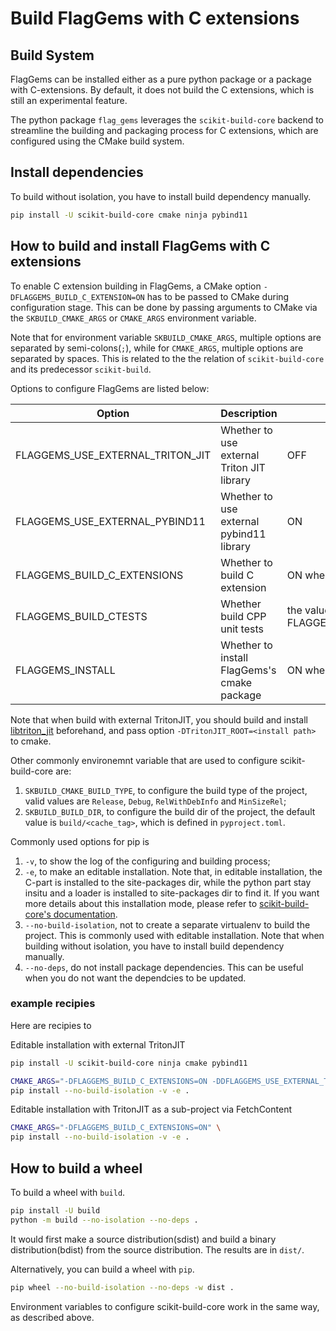 # Build FlagGems with C extensions

## Build System
FlagGems can be installed either as a pure python package or a package with C-extensions. By default, it does not build the C extensions, which is still an experimental feature.

The python package `flag_gems` leverages the `scikit-build-core` backend to streamline the building and packaging process for C extensions, which are configured using the CMake build system.

## Install dependencies

To build without isolation, you have to install build dependency manually.

```sh
pip install -U scikit-build-core cmake ninja pybind11
```

## How to build and install FlagGems with C extensions

To enable C extension building in FlagGems, a CMake option `-DFLAGGEMS_BUILD_C_EXTENSION=ON` has to be passed to CMake during configuration stage. This can be done by passing arguments to CMake via the `SKBUILD_CMAKE_ARGS` or `CMAKE_ARGS` environment variable.

Note that for environment variable `SKBUILD_CMAKE_ARGS`, multiple options are separated by semi-colons(`;`), while for `CMAKE_ARGS`, multiple options are separated by spaces. This is related to the the relation of `scikit-build-core` and its predecessor `scikit-build`.

Options to configure FlagGems are listed below:

| Option                           | Description                                 | Default                                 |
|----------------------------------|---------------------------------------------|-----------------------------------------|
| FLAGGEMS_USE_EXTERNAL_TRITON_JIT | Whether to use external Triton JIT library  | OFF                                     |
| FLAGGEMS_USE_EXTERNAL_PYBIND11   | Whether to use external pybind11 library    | ON                                      |
| FLAGGEMS_BUILD_C_EXTENSIONS      | Whether to build C extension                | ON when it is the op level project      |
| FLAGGEMS_BUILD_CTESTS            | Whether build CPP unit tests                | the value of FLAGGEMS_BUILD_C_EXTENSIONS|
| FLAGGEMS_INSTALL                 | Whether to install FlagGems's cmake package | ON when it is the op level project      |

Note that when build with external TritonJIT, you should build and install [libtriton_jit](https://github.com/iclementine/libtorch_example/) beforehand, and pass option `-DTritonJIT_ROOT=<install path>` to cmake.

Other commonly environemnt variable that are used to configure scikit-build-core are:

1. `SKBUILD_CMAKE_BUILD_TYPE`, to configure the build type of the project, valid values are `Release`, `Debug`, `RelWithDebInfo` and `MinSizeRel`;
2. `SKBUILD_BUILD_DIR`, to configure the build dir of the project, the default value is `build/<cache_tag>`, which is defined in `pyproject.toml`.

Commonly used options for pip is

1. `-v`, to show the log of the configuring and building process;
2. `-e`, to make an editable installation. Note that, in editable installation, the C-part is installed to the site-packages dir, while the python part stay insitu and a loader is installed to site-packages dir to find it. If you want more details about this installation mode, please refer to [scikit-build-core's documentation](https://scikit-build-core.readthedocs.io/en/latest/configuration/index.html#editable-installs).
3. `--no-build-isolation`, not to create a separate virtualenv to build the project. This is commonly used with editable installation. Note that when building without isolation, you have to install build dependency manually.
4. `--no-deps`, do not install package dependencies. This can be useful when you do not want the dependcies to be updated.

### example recipies

Here are recipies to

Editable installation with external TritonJIT

```sh
pip install -U scikit-build-core ninja cmake pybind11

CMAKE_ARGS="-DFLAGGEMS_BUILD_C_EXTENSIONS=ON -DDFLAGGEMS_USE_EXTERNAL_TRITON_JIT=ON -DTritonJIT_ROOT=<install path of triton-jit>" \
pip install --no-build-isolation -v -e .
```

Editable installation with TritonJIT as a sub-project via FetchContent

```sh
CMAKE_ARGS="-DFLAGGEMS_BUILD_C_EXTENSIONS=ON" \
pip install --no-build-isolation -v -e .
```


## How to build a wheel

To build a wheel with `build`.

```sh
pip install -U build
python -m build --no-isolation --no-deps .
```

It would first make a source distribution(sdist) and build a binary distribution(bdist) from the source distribution. The results are in `dist/`.

Alternatively, you can build a wheel with `pip`.

```sh
pip wheel --no-build-isolation --no-deps -w dist .
```

Environment variables to configure scikit-build-core work in the same way, as described above.
